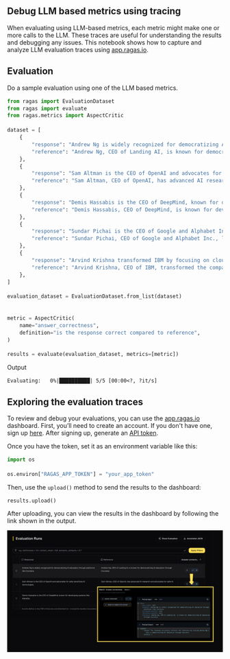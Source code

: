 ## Debug LLM based metrics using tracing

When evaluating using LLM-based metrics, each metric might make one or more calls to the LLM. These traces are useful for understanding the results and debugging any issues. This notebook shows how to capture and analyze LLM evaluation traces using [app.ragas.io](https://app.ragas.io).

## Evaluation
Do a sample evaluation using one of the LLM based metrics.


```python
from ragas import EvaluationDataset
from ragas import evaluate
from ragas.metrics import AspectCritic

dataset = [
    {
        "response": "Andrew Ng is widely recognized for democratizing AI education through platforms like Coursera.",
        "reference": "Andrew Ng, CEO of Landing AI, is known for democratizing AI education through Coursera.",
    },
    {
        "response": "Sam Altman is the CEO of OpenAI and advocates for safe, beneficial AI technologies.",
        "reference": "Sam Altman, CEO of OpenAI, has advanced AI research and advocates for safe AI.",
    },
    {
        "response": "Demis Hassabis is the CEO of DeepMind, known for developing systems like AlphaGo.",
        "reference": "Demis Hassabis, CEO of DeepMind, is known for developing AlphaGo.",
    },
    {
        "response": "Sundar Pichai is the CEO of Google and Alphabet Inc., praised for leading innovation across Google's product ecosystem.",
        "reference": "Sundar Pichai, CEO of Google and Alphabet Inc., leads innovation across Google's product ecosystem.",
    },
    {
        "response": "Arvind Krishna transformed IBM by focusing on cloud computing and AI solutions.",
        "reference": "Arvind Krishna, CEO of IBM, transformed the company through cloud computing and AI.",
    },
]

evaluation_dataset = EvaluationDataset.from_list(dataset)


metric = AspectCritic(
    name="answer_correctness",
    definition="is the response correct compared to reference",
)

results = evaluate(evaluation_dataset, metrics=[metric])
```
Output
```
Evaluating:   0%|██████████| 5/5 [00:00<?, ?it/s]
```

## Exploring the evaluation traces

To review and debug your evaluations, you can use the [app.ragas.io](https://app.ragas.io) dashboard. First, you’ll need to create an account. If you don't have one, sign up [here](https://app.ragas.io/login). After signing up, generate an [API token](https://app.ragas.io/dashboard/settings/app-tokens).

Once you have the token, set it as an environment variable like this:


```python
import os

os.environ["RAGAS_APP_TOKEN"] = "your_app_token"
```

Then, use the `upload()` method to send the results to the dashboard:


```python
results.upload()
```

After uploading, you can view the results in the dashboard by following the link shown in the output.

![](./metrics_llm_calls.png)
